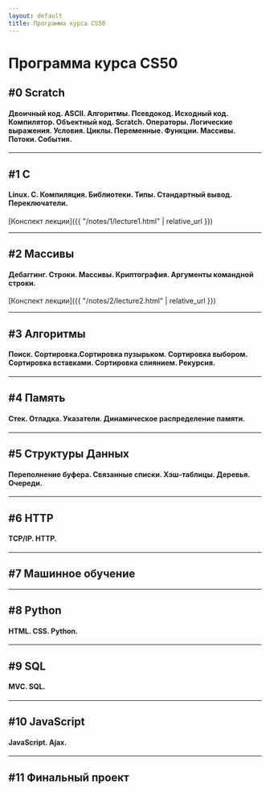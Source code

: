 ```yaml
---
layout: default
title: Программа курса CS50
---
```


# Программа курса CS50

## #0 Scratch
#### Двоичный код. ASCII. Алгоритмы. Псевдокод. Исходный код. Компилятор. Объектный код. Scratch. Операторы. Логические выражения. Условия. Циклы. Переменные. Функции. Массивы. Потоки. События.

***

## #1 C
#### Linux.	C.	Компиляция.	Библиотеки.	Типы. Стандартный вывод. Переключатели.
[Конспект лекции]({{ "/notes/1/lecture1.html" | relative_url }})

***

## #2 Массивы
#### Дебаггинг. Строки. Массивы. Криптография. Аргументы командной строки.
[Конспект лекции]({{ "/notes/2/lecture2.html" | relative_url }})

***

## #3 Алгоритмы
#### Поиск. Сортировка.Сортировка пузырьком. Сортировка выбором. Сортировка вставками. Сортировка слиянием. Рекурсия.

***

## #4 Память
#### Стек. Отладка. Указатели. Динамическое распределение памяти.

***

## #5 Структуры Данных
#### Переполнение буфера. Связанные списки. Хэш-таблицы. Деревья. Очереди.

***

## #6 HTTP
#### TCP/IP. HTTP.

***

## #7 Машинное обучение

***

## #8 Python
#### HTML. CSS. Python.

***

## #9 SQL
#### MVC. SQL.

***

## #10 JavaScript
#### JavaScript. Ajax.

***

## #11 Финальный проект

